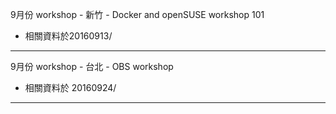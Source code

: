 9月份 workshop - 新竹 - Docker and openSUSE workshop 101
* 相關資料於20160913/

---------------------------

9月份 workshop - 台北 - OBS workshop
* 相關資料於 20160924/

---------------------------

